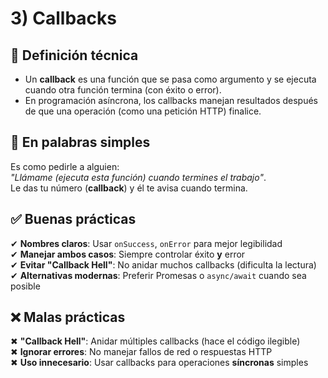 # 3) Callbacks

## 📖 Definición técnica
- Un **callback** es una función que se pasa como argumento y se ejecuta cuando otra función termina (con éxito o error).
- En programación asíncrona, los callbacks manejan resultados después de que una operación (como una petición HTTP) finalice.

## 💬 En palabras simples
Es como pedirle a alguien:  
*"Llámame (ejecuta esta función) cuando termines el trabajo"*.  
Le das tu número (**callback**) y él te avisa cuando termina.

## ✅ Buenas prácticas
✔ **Nombres claros**: Usar `onSuccess`, `onError` para mejor legibilidad  
✔ **Manejar ambos casos**: Siempre controlar éxito **y** error  
✔ **Evitar "Callback Hell"**: No anidar muchos callbacks (dificulta la lectura)  
✔ **Alternativas modernas**: Preferir Promesas o `async/await` cuando sea posible  

## ❌ Malas prácticas
✖ **"Callback Hell"**: Anidar múltiples callbacks (hace el código ilegible)  
✖ **Ignorar errores**: No manejar fallos de red o respuestas HTTP  
✖ **Uso innecesario**: Usar callbacks para operaciones **síncronas** simples  